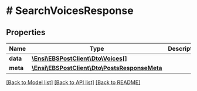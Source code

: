 # # SearchVoicesResponse

## Properties

Name | Type | Description | Notes
------------ | ------------- | ------------- | -------------
**data** | [**\Ensi\EBSPostClient\Dto\Voices[]**](Voices.md) |  | 
**meta** | [**\Ensi\EBSPostClient\Dto\PostsResponseMeta**](PostsResponseMeta.md) |  | 

[[Back to Model list]](../../README.md#documentation-for-models) [[Back to API list]](../../README.md#documentation-for-api-endpoints) [[Back to README]](../../README.md)


